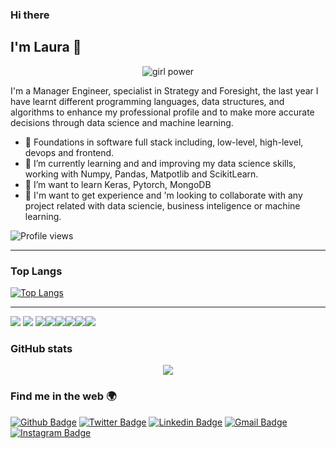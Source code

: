 ### Hi there 
## I'm Laura 👋

<p align="center"> 
<img alt="girl power" title="Code-love gif" src="https://media.giphy.com/media/vaL849tRgEK5O/giphy.gif"/>
</p>

I'm a Manager Engineer, specialist in Strategy and Foresight, the last year I have learnt different programming languages, data structures, and algorithms to enhance my professional profile and to make more accurate decisions through data science and machine learning.

- 🌱 Foundations in software full stack including, low-level, high-level, devops and frontend.
- 🌱 I’m currently learning and and improving my data science skills, working with Numpy, Pandas, Matpotlib and ScikitLearn.
- 👯 I’m want to learn Keras, Pytorch, MongoDB
- 👯 I'm want to get experience and 'm looking to collaborate with any project related with data sciencie, business inteligence or machine learning.


![Profile views](https://gpvc.arturio.dev/apla02)


----
### Top Langs

[![Top Langs](https://github-readme-stats.vercel.app/api/top-langs/?username=apla02&langs_count=7&theme=algolia&show_icons=true&layout=compact)](https://github.com/apla02/)

----
<p align=left>
<img src="https://img.shields.io/badge/-C%20&%20C++-659ad2?style=flat&logo=c%2B%2B&logoColor=ffffff"> <img src="https://img.shields.io/badge/-Python-black?style=flat&logo=python&logoColor=white"> <img src="https://img.shields.io/badge/-MySQL-F29111?style=flat&logo=mysql&logoColor=FFFFFF"><img src = "https://img.shields.io/badge/-HTML5-E34F26?style=flat&logo=html5&logoColor=white"><img src = "https://img.shields.io/badge/-CSS3-1572B6?style=flat&logo=css3&logoColor=white"><img src="http://img.shields.io/badge/-Git-F1502F?style=flat&logo=git&logoColor=FFFFFF"><img src="http://img.shields.io/badge/-Github-000000?style=flat&logo=github&logoColor=FFFFFF"><img src="http://img.shields.io/badge/-VS%20Code-007ACC?style=flat&logo=visual%20studio%20code&logoColor=white">
</p>

### GitHub stats
<div style="text-align:center">
  <img src ="https://github-readme-stats.vercel.app/api?username=apla02&theme=algolia&show_icons=true" />
</div>

### Find me in the web 🌍
[![Github Badge](https://img.shields.io/badge/-@apla02-24292e?style=flat&logo=Github&logoColor=white&link=https://github.com/apla02)](https://github.com/apla02) 
[![Twitter Badge](https://img.shields.io/badge/-@apla02-1ca0f1?style=flat-square&labelColor=1ca0f1&logo=twitter&logoColor=white&link=https://twitter.com/ashwanisng)](https://twitter.com/apla02) [![Linkedin Badge](https://img.shields.io/badge/-apla02?style=flat-square&logo=Linkedin&logoColor=white&link=https://www.linkedin.com/in/lauralvarez/)](https://www.linkedin.com/in/lauralvarez/) [![Gmail Badge](https://img.shields.io/badge/-apla02@gmail.com-c14438?style=flat-square&logo=Gmail&logoColor=white&link=mailto:apla02@gmail.com)](mailto:apla02@gmail.com) [![Instagram Badge](https://img.shields.io/badge/-@apla02?style=flat-square&labelColor=f94877&logo=instagram&logoColor=white&link=https://www.instagram.com/apla02/)](https://www.instagram.com/apla02/)

<br/>
